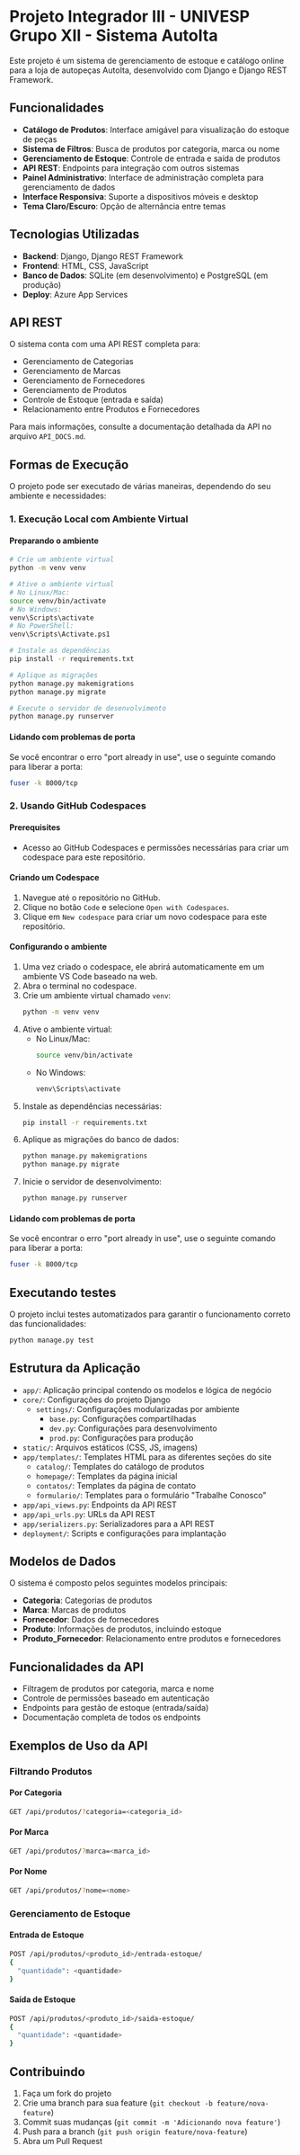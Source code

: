 # Projeto Integrador III - UNIVESP Grupo XII - Sistema AutoIta

Este projeto é um sistema de gerenciamento de estoque e catálogo online para a loja de autopeças AutoIta, desenvolvido com Django e Django REST Framework.

## Funcionalidades

- **Catálogo de Produtos**: Interface amigável para visualização do estoque de peças
- **Sistema de Filtros**: Busca de produtos por categoria, marca ou nome
- **Gerenciamento de Estoque**: Controle de entrada e saída de produtos
- **API REST**: Endpoints para integração com outros sistemas
- **Painel Administrativo**: Interface de administração completa para gerenciamento de dados
- **Interface Responsiva**: Suporte a dispositivos móveis e desktop
- **Tema Claro/Escuro**: Opção de alternância entre temas

## Tecnologias Utilizadas

- **Backend**: Django, Django REST Framework
- **Frontend**: HTML, CSS, JavaScript
- **Banco de Dados**: SQLite (em desenvolvimento) e PostgreSQL (em produção)
- **Deploy**: Azure App Services

## API REST

O sistema conta com uma API REST completa para:

- Gerenciamento de Categorias
- Gerenciamento de Marcas
- Gerenciamento de Fornecedores
- Gerenciamento de Produtos
- Controle de Estoque (entrada e saída)
- Relacionamento entre Produtos e Fornecedores

Para mais informações, consulte a documentação detalhada da API no arquivo `API_DOCS.md`.

## Formas de Execução

O projeto pode ser executado de várias maneiras, dependendo do seu ambiente e necessidades:

### 1. Execução Local com Ambiente Virtual

#### Preparando o ambiente

```bash
# Crie um ambiente virtual
python -m venv venv

# Ative o ambiente virtual
# No Linux/Mac:
source venv/bin/activate
# No Windows:
venv\Scripts\activate
# No PowerShell:
venv\Scripts\Activate.ps1

# Instale as dependências
pip install -r requirements.txt

# Aplique as migrações
python manage.py makemigrations
python manage.py migrate

# Execute o servidor de desenvolvimento
python manage.py runserver
```

#### Lidando com problemas de porta

Se você encontrar o erro "port already in use", use o seguinte comando para liberar a porta:

```bash
fuser -k 8000/tcp
```

### 2. Usando GitHub Codespaces

#### Prerequisites

- Acesso ao GitHub Codespaces e permissões necessárias para criar um codespace para este repositório.

#### Criando um Codespace

1. Navegue até o repositório no GitHub.
2. Clique no botão `Code` e selecione `Open with Codespaces`.
3. Clique em `New codespace` para criar um novo codespace para este repositório.

#### Configurando o ambiente

1. Uma vez criado o codespace, ele abrirá automaticamente em um ambiente VS Code baseado na web.
2. Abra o terminal no codespace.
3. Crie um ambiente virtual chamado `venv`:
   ```bash
   python -m venv venv
   ```
4. Ative o ambiente virtual:
   - No Linux/Mac:
     ```bash
     source venv/bin/activate
     ```
   - No Windows:
     ```bash
     venv\Scripts\activate
     ```
5. Instale as dependências necessárias:
   ```bash
   pip install -r requirements.txt
   ```
6. Aplique as migrações do banco de dados:
   ```bash
   python manage.py makemigrations
   python manage.py migrate
   ```
7. Inicie o servidor de desenvolvimento:
   ```bash
   python manage.py runserver
   ```

#### Lidando com problemas de porta

Se você encontrar o erro "port already in use", use o seguinte comando para liberar a porta:

```bash
fuser -k 8000/tcp
```

## Executando testes

O projeto inclui testes automatizados para garantir o funcionamento correto das funcionalidades:

```bash
python manage.py test
```

## Estrutura da Aplicação

- `app/`: Aplicação principal contendo os modelos e lógica de negócio
- `core/`: Configurações do projeto Django
  - `settings/`: Configurações modularizadas por ambiente
    - `base.py`: Configurações compartilhadas
    - `dev.py`: Configurações para desenvolvimento
    - `prod.py`: Configurações para produção
- `static/`: Arquivos estáticos (CSS, JS, imagens)
- `app/templates/`: Templates HTML para as diferentes seções do site
  - `catalog/`: Templates do catálogo de produtos
  - `homepage/`: Templates da página inicial
  - `contatos/`: Templates da página de contato
  - `formulario/`: Templates para o formulário "Trabalhe Conosco"
- `app/api_views.py`: Endpoints da API REST
- `app/api_urls.py`: URLs da API REST
- `app/serializers.py`: Serializadores para a API REST
- `deployment/`: Scripts e configurações para implantação

## Modelos de Dados

O sistema é composto pelos seguintes modelos principais:

- **Categoria**: Categorias de produtos
- **Marca**: Marcas de produtos
- **Fornecedor**: Dados de fornecedores
- **Produto**: Informações de produtos, incluindo estoque
- **Produto_Fornecedor**: Relacionamento entre produtos e fornecedores

## Funcionalidades da API

- Filtragem de produtos por categoria, marca e nome
- Controle de permissões baseado em autenticação
- Endpoints para gestão de estoque (entrada/saída)
- Documentação completa de todos os endpoints

## Exemplos de Uso da API

### Filtrando Produtos

#### Por Categoria

```bash
GET /api/produtos/?categoria=<categoria_id>
```

#### Por Marca

```bash
GET /api/produtos/?marca=<marca_id>
```

#### Por Nome

```bash
GET /api/produtos/?nome=<nome>
```

### Gerenciamento de Estoque

#### Entrada de Estoque

```bash
POST /api/produtos/<produto_id>/entrada-estoque/
{
  "quantidade": <quantidade>
}
```

#### Saída de Estoque

```bash
POST /api/produtos/<produto_id>/saida-estoque/
{
  "quantidade": <quantidade>
}
```

## Contribuindo

1. Faça um fork do projeto
2. Crie uma branch para sua feature (`git checkout -b feature/nova-feature`)
3. Commit suas mudanças (`git commit -m 'Adicionando nova feature'`)
4. Push para a branch (`git push origin feature/nova-feature`)
5. Abra um Pull Request
